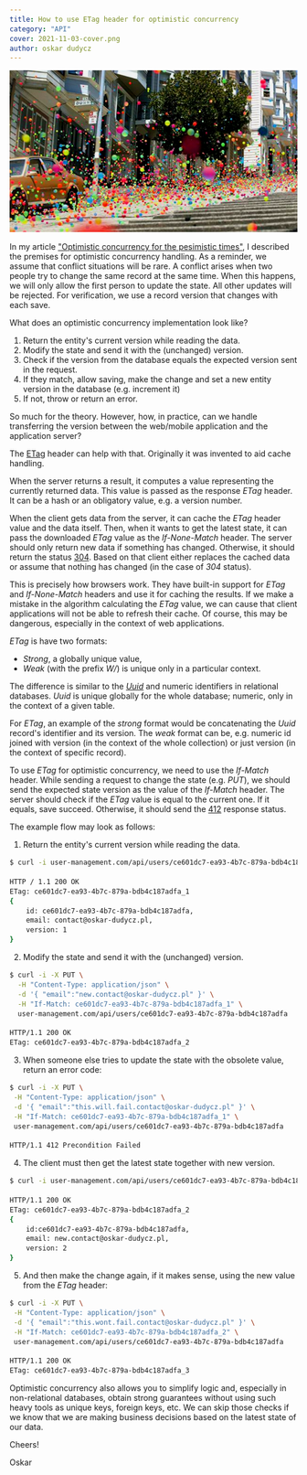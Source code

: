 ```yaml
---
title: How to use ETag header for optimistic concurrency
category: "API"
cover: 2021-11-03-cover.png
author: oskar dudycz
---
```


![cover](2021-11-03-cover.png)

In my article ["Optimistic concurrency for the pesimistic times"](/pl/optimistic_concurrency_for_pessimistic_times/), I described the premises for optimistic concurrency handling. As a reminder, we assume that conflict situations will be rare. A conflict arises when two people try to change the same record at the same time. When this happens, we will only allow the first person to update the state. All other updates will be rejected. For verification, we use a record version that changes with each save.

What does an optimistic concurrency implementation look like?
1. Return the entity's current version while reading the data.
2. Modify the state and send it with the (unchanged) version.
3. Check if the version from the database equals the expected version sent in the request.
4. If they match, allow saving, make the change and set a new entity version in the database (e.g. increment it)
5. If not, throw or return an error.

So much for the theory. However, how, in practice, can we handle transferring the version between the web/mobile application and the application server?

The [ETag](https://developer.mozilla.org/en-US/docs/Web/HTTP/Headers/ETag) header can help with that. Originally it was invented to aid cache handling.

When the server returns a result, it computes a value representing the currently returned data. This value is passed as the response _ETag_ header. It can be a hash or an obligatory value, e.g. a version number.

When the client gets data from the server, it can cache the _ETag_ header value and the data itself. Then, when it wants to get the latest state, it can pass the downloaded _ETag_ value as the _If-None-Match_ header. The server should only return new data if something has changed. Otherwise, it should return the status [304](https://http.cat/304). Based on that client either replaces the cached data or assume that nothing has changed (in the case of _304_ status).

This is precisely how browsers work. They have built-in support for _ETag_ and _If-None-Match_ headers and use it for caching the results. If we make a mistake in the algorithm calculating the _ETag_ value, we can cause that client applications will not be able to refresh their cache. Of course, this may be dangerous, especially in the context of web applications.

_ETag_ is have two formats:
- _Strong_, a globally unique value, 
- _Weak_ (with the prefix _W/_) is unique only in a particular context. 

The difference is similar to the [_Uuid_](https://en.wikipedia.org/wiki/Universally_unique_identifier) and numeric identifiers in relational databases. _Uuid_ is unique globally for the whole database; numeric, only in the context of a given table. 

For _ETag_, an example of the _strong_ format would be concatenating the _Uuid_ record's identifier and its version. The _weak_ format can be, e.g. numeric id joined with version (in the context of the whole collection) or just version (in the context of specific record).

To use _ETag_ for optimistic concurrency, we need to use the _If-Match_ header. While sending a request to change the state (e.g. _PUT_), we should send the expected state version as the value of the _If-Match_ header. The server should check if the _ETag_ value is equal to the current one. If it equals, save succeed. Otherwise, it should send the [412](https://http.cat/412) response status.

The example flow may look as follows:

1. Return the entity's current version while reading the data.

```bash
$ curl -i user-management.com/api/users/ce601dc7-ea93-4b7c-879a-bdb4c187adfa

HTTP / 1.1 200 OK
ETag: ce601dc7-ea93-4b7c-879a-bdb4c187adfa_1
{
    id: ce601dc7-ea93-4b7c-879a-bdb4c187adfa,
    email: contact@oskar-dudycz.pl,
    version: 1
}
```

2. Modify the state and send it with the (unchanged) version.

```bash
$ curl -i -X PUT \
  -H "Content-Type: application/json" \
  -d '{ "email":"new.contact@oskar-dudycz.pl" }' \
  -H "If-Match: ce601dc7-ea93-4b7c-879a-bdb4c187adfa_1" \
  user-management.com/api/users/ce601dc7-ea93-4b7c-879a-bdb4c187adfa

HTTP/1.1 200 OK
ETag: ce601dc7-ea93-4b7c-879a-bdb4c187adfa_2
```

3. When someone else tries to update the state with the obsolete value, return an error code:

```bash
$ curl -i -X PUT \
 -H "Content-Type: application/json" \
 -d '{ "email":"this.will.fail.contact@oskar-dudycz.pl" }' \
 -H "If-Match: ce601dc7-ea93-4b7c-879a-bdb4c187adfa_1" \
 user-management.com/api/users/ce601dc7-ea93-4b7c-879a-bdb4c187adfa

HTTP/1.1 412 Precondition Failed
```

4. The client must then get the latest state together with new version.

```bash
$ curl -i user-management.com/api/users/ce601dc7-ea93-4b7c-879a-bdb4c187adfa

HTTP/1.1 200 OK
ETag: ce601dc7-ea93-4b7c-879a-bdb4c187adfa_2
{
    id:ce601dc7-ea93-4b7c-879a-bdb4c187adfa,
    email: new.contact@oskar-dudycz.pl,
    version: 2
}
```

5. And then make the change again, if it makes sense, using the new value from the _ETag_ header:

```bash
$ curl -i -X PUT \
 -H "Content-Type: application/json" \
 -d '{ "email":"this.wont.fail.contact@oskar-dudycz.pl" }' \
 -H "If-Match: ce601dc7-ea93-4b7c-879a-bdb4c187adfa_2" \
 user-management.com/api/users/ce601dc7-ea93-4b7c-879a-bdb4c187adfa

HTTP/1.1 200 OK
ETag: ce601dc7-ea93-4b7c-879a-bdb4c187adfa_3
```

Optimistic concurrency also allows you to simplify logic and, especially in non-relational databases, obtain strong guarantees without using such heavy tools as unique keys, foreign keys, etc. We can skip those checks if we know that we are making business decisions based on the latest state of our data.

Cheers!

Oskar